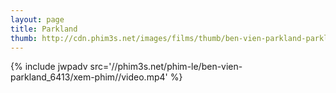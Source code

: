 ```yaml
---
layout: page
title: Parkland
thumb: http://cdn.phim3s.net/images/films/thumb/ben-vien-parkland-parkland-2013.jpg
---
```

{% include jwpadv src='//phim3s.net/phim-le/ben-vien-parkland_6413/xem-phim//video.mp4' %}